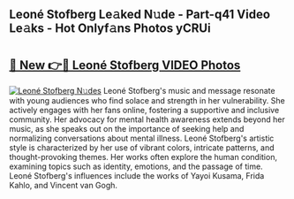 ## Leoné Stofberg Le𝚊ked N𝚞de - Part-q41 Video Le𝚊ks - Hot Onlyf𝚊ns Photos yCRUi

# <h2><a href="http://ab67761.deff.icu/?id=Leon%c3%a9+Stofberg">🔗 New 👉🔴 Leoné Stofberg VIDEO Photos</a></h2>

[![Leoné Stofberg N𝚞des](https://i.imgur.com/rIISA9y.gif)](http://ab67761.deff.icu/?id=Leon%c3%a9+Stofberg)
Leoné Stofberg's music and message resonate with young audiences who find solace and strength in her vulnerability. She actively engages with her fans online, fostering a supportive and inclusive community. Her advocacy for mental health awareness extends beyond her music, as she speaks out on the importance of seeking help and normalizing conversations about mental illness. Leoné Stofberg's artistic style is characterized by her use of vibrant colors, intricate patterns, and thought-provoking themes. Her works often explore the human condition, examining topics such as identity, emotions, and the passage of time. Leoné Stofberg's influences include the works of Yayoi Kusama, Frida Kahlo, and Vincent van Gogh.

